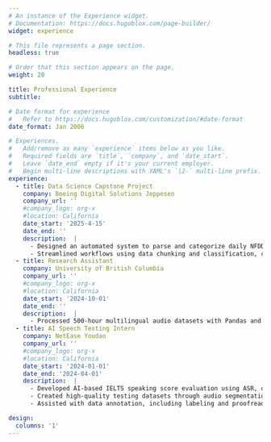 ```yaml
---
# An instance of the Experience widget.
# Documentation: https://docs.hugoblox.com/page-builder/
widget: experience

# This file represents a page section.
headless: true

# Order that this section appears on the page.
weight: 20

title: Professional Experience
subtitle:

# Date format for experience
#   Refer to https://docs.hugoblox.com/customization/#date-format
date_format: Jan 2006

# Experiences.
#   Add/remove as many `experience` items below as you like.
#   Required fields are `title`, `company`, and `date_start`.
#   Leave `date_end` empty if it's your current employer.
#   Begin multi-line descriptions with YAML's `|2-` multi-line prefix.
experience:
  - title: Data Science Capstone Project
    company: Boeing Digital Solutions Jeppesen
    company_url: ''
    #company_logo: org-x
    #location: California
    date_start: '2025-4-15'
    date_end: ''
    description:  |
      - Designed an automated system to parse and categorize daily NFDD PDF updates, reducing manual processing time by 80% and error rates by 15%.
      - Streamlined workflows using data chunking and classification, cutting 90% irrelevant data and boosting database accuracy/retrieval efficiency.
  - title: Research Assistant
    company: University of British Columbia
    company_url: ''
    #company_logo: org-x
    #location: California
    date_start: '2024-10-01'
    date_end: ''
    description:  |
      - Processed 500-hour multilingual audio datasets with Pandas and automated workflows, cutting preprocessing time by 50% for linguistic analysis in Praat.
  - title: AI Speech Testing Intern
    company: NetEase Youdao
    company_url: ''
    #company_logo: org-x
    #location: California
    date_start: '2024-01-01'
    date_end: '2024-04-01'
    description:  |
      - Developed AI-based IELTS speaking score evaluation using ASR, optimizing model accuracy with feature analysis.
      - Created high-quality testing datasets through audio segmentation and manual scoring, conducting error analysis to improve ASR performance and offering actionable recommendations for model optimization.
      - Assisted with data annotation, including labeling and proofreading English-language datasets, and contributed to technical documentation using LaTeX to ensure clear and professional project reporting.

design:
  columns: '1'
---
```

